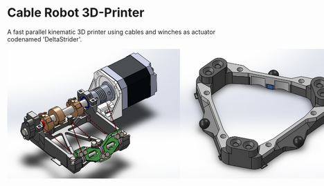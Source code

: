 # Cable Robot 3D-Printer
A fast parallel kinematic 3D printer using cables and winches as actuator codenamed 'DeltaStrider'.

<div style="display: flex;">
    <img src="/construction/actuator/actuator_overview.jpg" alt="Actuator" height="300px">
    <img src="/construction/plattform/plattform_overview_top.jpg" alt="Platform" height="300px">

</div>
